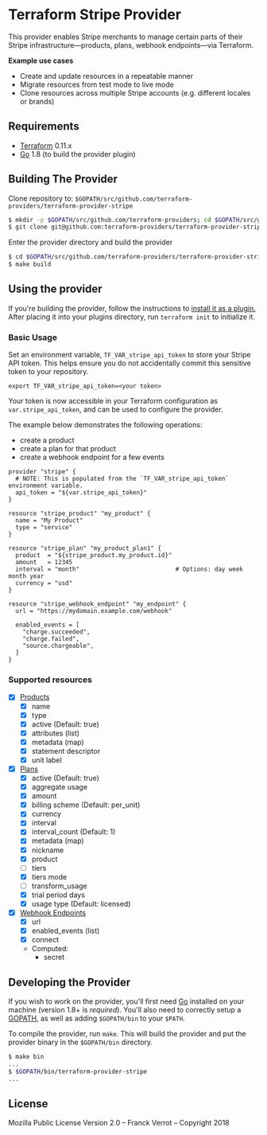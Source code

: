 # Terraform Stripe Provider

This provider enables Stripe merchants to manage certain parts of their Stripe infrastructure—products, plans, webhook 
endpoints—via Terraform.

**Example use cases**
* Create and update resources in a repeatable manner
* Migrate resources from test mode to live mode
* Clone resources across multiple Stripe accounts (e.g. different locales or brands)

## Requirements

*	[Terraform](https://www.terraform.io/downloads.html) 0.11.x
*	[Go](https://golang.org/doc/install) 1.8 (to build the provider plugin)


## Building The Provider

Clone repository to: `$GOPATH/src/github.com/terraform-providers/terraform-provider-stripe`

```sh
$ mkdir -p $GOPATH/src/github.com/terraform-providers; cd $GOPATH/src/github.com/terraform-providers
$ git clone git@github.com:terraform-providers/terraform-provider-stripe
```

Enter the provider directory and build the provider

```sh
$ cd $GOPATH/src/github.com/terraform-providers/terraform-provider-stripe
$ make build
```

## Using the provider

If you're building the provider, follow the instructions to [install it as a plugin.](https://www.terraform.io/docs/plugins/basics.html#installing-a-plugin) After placing it into your plugins directory,  run `terraform init` to initialize it.

### Basic Usage

Set an environment variable, `TF_VAR_stripe_api_token` to store your Stripe API token. This helps ensure you 
do not accidentally commit this sensitive token to your repository.

    export TF_VAR_stripe_api_token=<your token>

Your token is now accessible in your Terraform configuration as `var.stripe_api_token`, and can be used to 
configure the provider.

The example below demonstrates the following operations:

  * create a product
  * create a plan for that product
  * create a webhook endpoint for a few events

```hcl
provider "stripe" {
  # NOTE: This is populated from the `TF_VAR_stripe_api_token` environment variable.
  api_token = "${var.stripe_api_token}"
}

resource "stripe_product" "my_product" {
  name = "My Product"
  type = "service"
}

resource "stripe_plan" "my_product_plan1" {
  product  = "${stripe_product.my_product.id}"
  amount   = 12345
  interval = "month"                           # Options: day week month year
  currency = "usd"
}

resource "stripe_webhook_endpoint" "my_endpoint" {
  url = "https://mydomain.example.com/webhook"

  enabled_events = [
    "charge.succeeded",
    "charge.failed",
    "source.chargeable",
  ]
}
```

### Supported resources

- [x] [Products](https://stripe.com/docs/api/service_products)
  - [x] name
  - [x] type
  - [x] active (Default: true)
  - [x] attributes (list)
  - [x] metadata (map)
  - [x] statement descriptor
  - [x] unit label
- [x] [Plans](https://stripe.com/docs/api/plans)
  - [x] active (Default: true)
  - [x] aggregate usage
  - [x] amount
  - [x] billing scheme (Default: per_unit)
  - [x] currency
  - [x] interval
  - [x] interval_count (Default: 1)
  - [x] metadata (map)
  - [x] nickname
  - [x] product
  - [ ] tiers
  - [x] tiers mode
  - [ ] transform_usage
  - [x] trial period days
  - [x] usage type (Default: licensed)
- [x] [Webhook Endpoints](https://stripe.com/docs/api/webhook_endpoints)
  - [x] url
  - [x] enabled_events (list)
  - [x] connect
  - Computed:
    - secret


## Developing the Provider

If you wish to work on the provider, you'll first need [Go](http://www.golang.org) installed on your machine (version 1.8+ is *required*). You'll also need to correctly setup a [GOPATH](http://golang.org/doc/code.html#GOPATH), as well as adding `$GOPATH/bin` to your `$PATH`.

To compile the provider, run `make`. This will build the provider and put the provider binary in the `$GOPATH/bin` directory.

```sh
$ make bin
...
$ $GOPATH/bin/terraform-provider-stripe
...
```


## License

Mozilla Public License Version 2.0 – Franck Verrot – Copyright 2018